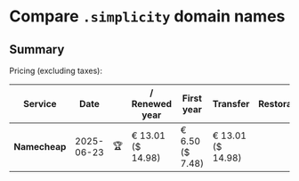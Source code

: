 # Compare `.simplicity` domain names

## Summary

Pricing (excluding taxes):

| Service | Date |  | / Renewed year | First year | Transfer | Restoration |
|--|--|--|--|--|--|--|
| **Namecheap** | 2025-06-23 | 🏆 | € 13.01<br>($ 14.98) | € 6.50<br>($ 7.48) | € 13.01<br>($ 14.98) |  |
